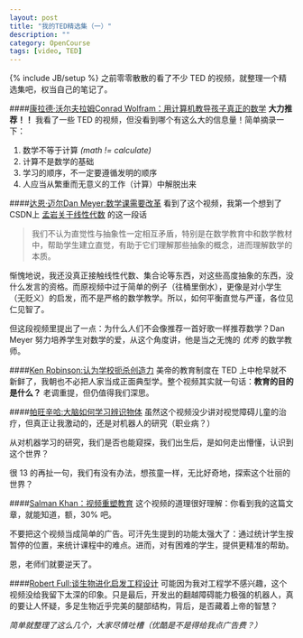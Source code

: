 ```yaml
---
layout: post
title: "我的TED精选集（一）"
description: ""
category: OpenCourse
tags: [video, TED]
---
```

{% include JB/setup %}
之前零零散散的看了不少 TED 的视频，就整理一个精选集吧，权当自己的笔记了。

####[康拉德·沃尔夫拉姆Conrad Wolfram：用计算机教导孩子真正的数学](http://v.youku.com/v_show/id_XNDcyMTY5NDAw.html)
**大力推荐！！** 我看了一些 TED 的视频，但没看到哪个有这么大的信息量！简单摘录一下：

1. 数学不等于计算 *(math != calculate)*
2. 计算不是数学的基础
3. 学习的顺序，不一定要遵循发明的顺序
4. 人应当从繁重而无意义的工作（计算）中解脱出来

####[达恩·迈尔Dan Meyer:数学课需要改革](http://v.youku.com/v_show/id_XNDYwMDQ0MjY4.html)
看到了这个视频，我第一个想到了CSDN上 [孟岩关于线性代数](http://blog.csdn.net/myan/article/details/647511) 的这一段话

>我们不认为直觉性与抽象性一定相互矛盾，特别是在数学教育中和数学教材中，帮助学生建立直觉，有助于它们理解那些抽象的概念，进而理解数学的本质。

惭愧地说，我还没真正接触线性代数、集合论等东西，对这些高度抽象的东西，没什么发言的资格。而原视频中过于简单的例子（往桶里倒水），更像是对小学生（无贬义）的启发，而不是严格的数学教学。所以，如何平衡直觉与严谨，各位见仁见智了。

但这段视频里提出了一点：为什么人们不会像推荐一首好歌一样推荐数学？Dan Meyer 努力培养学生对数学的爱，从这个角度讲，他是当之无愧的 *优秀* 的数学教师。

####[Ken Robinson:认为学校扼杀创造力](http://v.youku.com/v_show/id_XNDYwMDI0NDEy.html)
美帝的教育制度在 TED 上中枪早就不新鲜了，我朝也不必把人家当成正面典型学。整个视频其实就一句话：**教育的目的是什么？** 老调重提，但仍值得我们深思。

####[帕旺辛哈:大脑如何学习辨识物体](http://v.youku.com/v_show/id_XNTIzNTUwNjEy.html)
虽然这个视频没少讲对视觉障碍儿童的治疗，但真正让我激动的，还是对机器人的研究（职业病？）

从对机器学习的研究，我们是否也能窥探，我们出生后，是如何走出懵懂，认识到这个世界？

很 13 的再扯一句，我们有没有办法，想孩童一样，无比好奇地，探索这个壮丽的世界？

####[Salman Khan：视频重塑教育](http://v.youku.com/v_show/id_XNDIyOTU3NTI0.html)
这个视频的道理很好理解：你看到我的这篇文章，就能知道，额，30% 吧。

不要把这个视频当成简单的广告。可汗先生提到的功能太强大了：通过统计学生按暂停的位置，来统计课程中的难点。进而，对有困难的学生，提供更精准的帮助。

恩，老师们就要逆天了。

####[Robert Full:谈生物进化启发工程设计](http://v.youku.com/v_show/id_XNTIzNDY1NDYw.html)
可能因为我对工程学不感兴趣，这个视频没给我留下太深的印象。只是最后，开发出的翻越障碍能力极强的机器人，真的要让人怀疑，多足生物近乎完美的腿部结构，背后，是否藏着上帝的智慧？



*简单就整理了这么几个，大家尽情吐槽（优酷是不是得给我点广告费？）*
